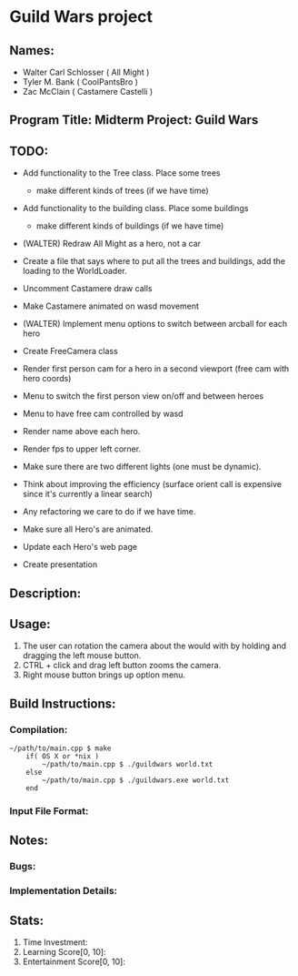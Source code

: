 # Guild Wars project

## Names: 
* Walter Carl Schlosser ( All Might ) 
* Tyler M. Bank ( CoolPantsBro )
* Zac McClain ( Castamere Castelli )

## Program Title: Midterm Project: Guild Wars	

## TODO:

* Add functionality to the Tree class. Place some trees
	* make different kinds of trees (if we have time)
* Add functionality to the building class. Place some buildings
	* make different kinds of buildings (if we have time)

* (WALTER) Redraw All Might as a hero, not a car
* Create a file that says where to put all the trees and buildings, add the loading to the WorldLoader.

* Uncomment Castamere draw calls
* Make Castamere animated on wasd movement
* (WALTER) Implement menu options to switch between arcball for each hero 

* Create FreeCamera class
* Render first person cam for a hero in a second viewport (free cam with hero coords)
* Menu to switch the first person view on/off and between heroes
* Menu to have free cam controlled by wasd

* Render name above each hero.
* Render fps to upper left corner.

* Make sure there are two different lights (one must be dynamic).

* Think about improving the efficiency (surface orient call is expensive since it's currently a linear search)

* Any refactoring we care to do if we have time.

* Make sure all Hero's are animated.
* Update each Hero's web page
* Create presentation

## Description:

## Usage:
1. The user can rotation the camera about the would with by holding and dragging the left mouse button.
2. CTRL + click and drag left button zooms the camera.
3. Right mouse button brings up option menu.

## Build Instructions:
### Compilation:
	~/path/to/main.cpp $ make
        if( OS X or *nix )
            ~/path/to/main.cpp $ ./guildwars world.txt
        else
            ~/path/to/main.cpp $ ./guildwars.exe world.txt
        end

### Input File Format:

## Notes:
### Bugs:

### Implementation Details:

## Stats:
1. Time Investment:
2. Learning Score[0, 10]:
3. Entertainment Score[0, 10]:

